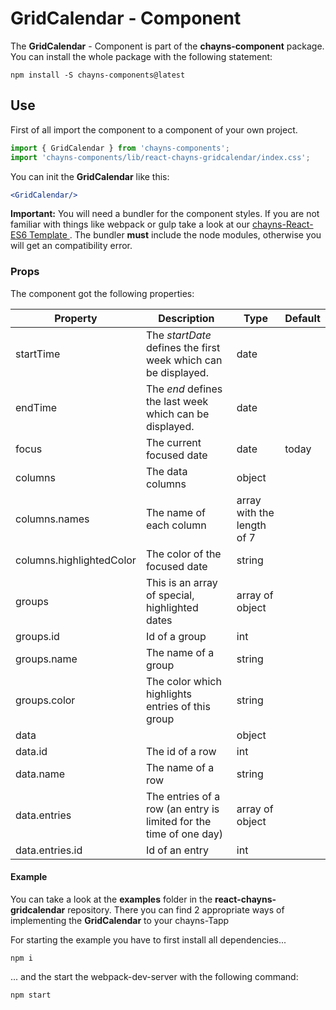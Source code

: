 # GridCalendar - Component #

The **GridCalendar** - Component is part of the **chayns-component** package. You can install the whole package with the following statement:

    npm install -S chayns-components@latest

## Use ##

First of all import the component to a component of your own project.

```jsx
import { GridCalendar } from 'chayns-components';
import 'chayns-components/lib/react-chayns-gridcalendar/index.css';
```


You can init the **GridCalendar** like this:
```jsx
<GridCalendar/>
```


 **Important:** You will need a bundler for the component styles. If you are not familiar with things like webpack or gulp take a look at our [chayns-React-ES6 Template ][1]. The bundler **must** include the node modules, otherwise you will get an compatibility error.


### Props ###
The component got the following properties:

| Property   | Description                                                                                        | Type   | Default
|------------|-----------------------------------------------------------------------------------------------------|--------|-------|
| startTime | The *startDate* defines the first week which can be displayed.    | date |      | |
| endTime | The *end* defines the last week which can be displayed.             | date |      | |
| focus | The current focused date   | date | today | |
| columns | The data columns | object |
| columns.names | The name of each column | array with the length of 7 |
| columns.highlightedColor | The color of the focused date | string |
| groups | This is an array of special, highlighted dates | array of object | |
| groups.id | Id of a group | int | |
| groups.name | The name of a group | string | |
| groups.color | The color which highlights entries of this group | string | |
| data |  | object | |
| data.id | The id of a row | int | |
| data.name | The name of a row | string | |
| data.entries | The entries of a row (an entry is limited for the time of one day) | array of object | |
| data.entries.id | Id of an entry | int | |

#### Example ####

You can take a look at the **examples** folder in the **react-chayns-gridcalendar** repository. There you can find 2 appropriate ways of implementing the **GridCalendar** to your chayns-Tapp

For starting the example you have to first install all dependencies...
```
npm i
```
... and the start the webpack-dev-server with the following command:
```
npm start
```

[1]:  https://github.com/TobitSoftware/chayns-template-es6-react
